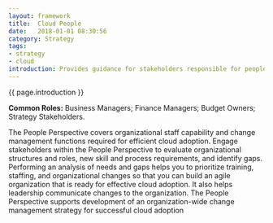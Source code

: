 ```yaml
---
layout: framework
title:  Cloud People
date:   2018-01-01 08:30:56
category: Strategy
tags:
- strategy
- cloud
introduction: Provides guidance for stakeholders responsible for people development, training, and communications. Helps stakeholders understand how to update staff skills and organizational processes with cloud based competencies.
---
```

{{ page.introduction }}

**Common Roles:** Business Managers; Finance Managers; Budget Owners; Strategy Stakeholders.

The People Perspective covers organizational staff capability and change
management functions required for efficient cloud adoption.
Engage stakeholders within the People Perspective to evaluate
organizational structures and roles, new skill and process requirements, and
identify gaps. Performing an analysis of needs and gaps helps you to prioritize
training, staffing, and organizational changes so that you can build an agile
organization that is ready for effective cloud adoption. It also helps leadership
communicate changes to the organization.
The People Perspective supports development of an organization-wide change
management strategy for successful cloud adoption

